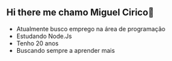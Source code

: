 ## Hi there me chamo Miguel Cirico👋

- Atualmente busco emprego na área de programação
- Estudando Node.Js
- Tenho 20 anos
- Buscando sempre a aprender mais




